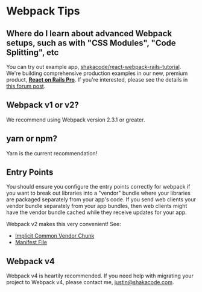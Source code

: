 # Webpack Tips

## Where do I learn about advanced Webpack setups, such as with "CSS Modules", "Code Splitting", etc

You can try out example app, [shakacode/react-webpack-rails-tutorial](https://github.com/shakacode/react-webpack-rails-tutorial). We're building comprehensive production examples in our new, premium product, [**React on Rails Pro**](https://forum.shakacode.com/t/introducing-react-on-rails-pro-subscriptions/785). If you're interested, please see the details in [this forum post](https://forum.shakacode.com/t/introducing-react-on-rails-pro-subscriptions/785).

## Webpack v1 or v2?

We recommend using Webpack version 2.3.1 or greater.

## yarn or npm?

Yarn is the current recommendation!

## Entry Points

You should ensure you configure the entry points correctly for webpack if you want to break out libraries into a "vendor" bundle where your libraries are packaged separately from your app's code. If you send web clients your vendor bundle separately from your app bundles, then web clients might have the vendor bundle cached while they receive updates for your app.

Webpack v2 makes this very convenient! See:

- [Implicit Common Vendor Chunk](https://webpack.js.org/guides/code-splitting-libraries/#implicit-common-vendor-chunk)
- [Manifest File](https://webpack.js.org/guides/code-splitting-libraries/#manifest-file)

## Webpack v4

Webpack v4 is heartily recommended. If you need help with migrating your project to Webpack v4, please contact me, [justin@shakacode.com](mailto:justin@shakacode.com).
